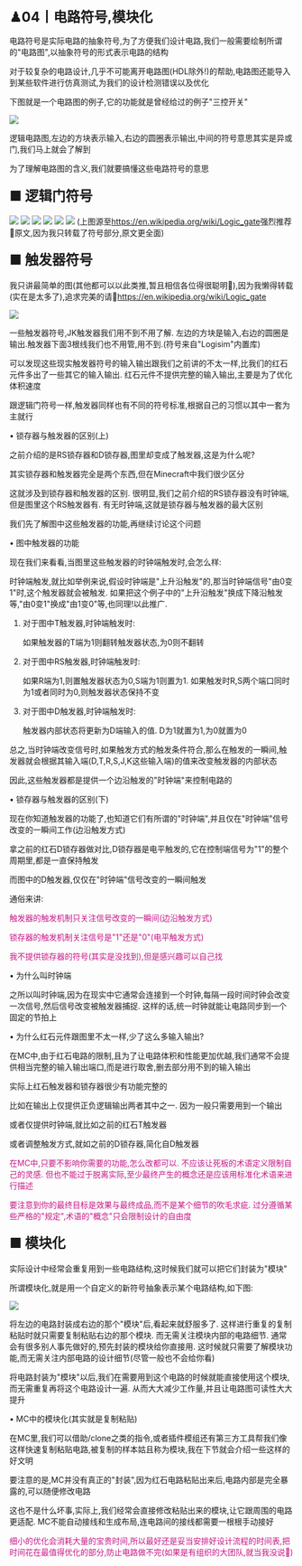 ### <font size=5>♟04丨电路符号,模块化</font>

电路符号是实际电路的抽象符号,为了方便我们设计电路,我们一般需要绘制所谓的"电路图",以抽象符号的形式表示电路的结构

对于较复杂的电路设计,几乎不可能离开电路图(HDL除外!)的帮助,电路图还能导入到某些软件进行仿真测试,为我们的设计检测错误以及优化

下图就是一个电路图的例子,它的功能就是曾经给过的例子"三控开关"

<img src="https://i0.hdslb.com/bfs/article/088a0aff36b41c4770b24492b6e9ce6d14e69728.png@!web-article-pic.avif"/>

逻辑电路图,左边的方块表示输入,右边的圆圈表示输出,中间的符号意思其实是异或门,我们马上就会了解到

为了理解电路图的含义,我们就要搞懂这些电路符号的意思

#### <font size=5>■ 逻辑门符号</font>

![](images/Minecraft_redstone_block_introduction_01.png)
![](images/Minecraft_redstone_block_introduction_02.png)
![](images/Minecraft_redstone_block_introduction_03.png)
![](images/Minecraft_redstone_block_introduction_04.png)
![](images/Minecraft_redstone_block_introduction_05.png)
![](images/Minecraft_redstone_block_introduction_06.png)
(上图源至<https://en.wikipedia.org/wiki/Logic_gate>强烈推荐👀原文,因为我只转载了符号部分,原文更全面)

#### <font size=5>■ 触发器符号</font>

我只讲最简单的图(其他都可以以此类推,暂且相信各位得很聪明🤪),因为我懒得转载(实在是太多了),追求完美的请👀<https://en.wikipedia.org/wiki/Logic_gate>

<img src="https://i0.hdslb.com/bfs/article/d5048423b4d1582c5de830b4d2112d29d5c658b1.png@1256w_1130h_!web-article-pic.avif"/>

一些触发器符号,JK触发器我们用不到不用了解.
左边的方块是输入,右边的圆圈是输出.触发器下面3根线我们也不用管,用不到.(符号来自"Logisim"内置库)

可以发现这些现实触发器符号的输入输出跟我们之前讲的不太一样,比我们的红石元件多出了一些其它的输入输出.
红石元件不提供完整的输入输出,主要是为了优化体积速度

跟逻辑门符号一样,触发器同样也有不同的符号标准,根据自己的习惯以其中一套为主就行

• 锁存器与触发器的区别(上)

之前介绍的是RS锁存器和D锁存器,图里却变成了触发器,这是为什么呢?

其实锁存器和触发器完全是两个东西,但在Minecraft中我们很少区分

这就涉及到锁存器和触发器的区别.
很明显,我们之前介绍的RS锁存器没有时钟端,但是图里这个RS触发器有.
有无时钟端,这就是锁存器与触发器的最大区别

我们先了解图中这些触发器的功能,再继续讨论这个问题

• 图中触发器的功能

现在我们来看看,当图里这些触发器的时钟端触发时,会怎么样:

时钟端触发,就比如举例来说,假设时钟端是"上升沿触发"的,那当时钟端信号"由0变1"时,这个触发器就会被触发.
如果把这个例子中的"上升沿触发"换成下降沿触发等,"由0变1"换成"由1变0"等,也同理!以此推广.

1. 对于图中T触发器,时钟端触发时:

   如果触发器的T端为1则翻转触发器状态,为0则不翻转

2. 对于图中RS触发器,时钟端触发时:

   如果R端为1,则置触发器状态为0,S端为1则置为1.
   如果触发时R,S两个端口同时为1或者同时为0,则触发器状态保持不变

3. 对于图中D触发器,时钟端触发时:

   触发器内部状态将更新为D端输入的值.
   D为1就置为1,为0就置为0

总之,当时钟端改变信号时,如果触发方式的触发条件符合,那么在触发的一瞬间,触发器就会根据其输入端(D,T,R,S,J,K这些输入端)的值来改变触发器的内部状态

因此,这些触发器都是提供一个边沿触发的"时钟端"来控制电路的

• 锁存器与触发器的区别(下)

现在你知道触发器的功能了,也知道它们有所谓的"时钟端",并且仅在"时钟端"信号改变的一瞬间工作(边沿触发方式)

拿之前的红石D锁存器做对比,D锁存器是电平触发的,它在控制端信号为"1"的整个周期里,都是一直保持触发

而图中的D触发器,仅仅在"时钟端"信号改变的一瞬间触发

通俗来讲:

<font color=MediumVioletRed>

触发器的触发机制只关注信号改变的一瞬间(边沿触发方式)

锁存器的触发机制关注信号是"1"还是"0"(电平触发方式)

我不提供锁存器的符号(其实是没找到),但是感兴趣可以自己找

</font>

• 为什么叫时钟端

之所以叫时钟端,因为在现实中它通常会连接到一个时钟,每隔一段时间时钟会改变一次信号,然后信号改变被触发器捕捉.
这样的话,统一时钟就能让电路同步到一个固定的节拍上

• 为什么红石元件跟图里不太一样,少了这么多输入输出?

在MC中,由于红石电路的限制,且为了让电路体积和性能更加优越,我们通常不会提供相当完整的输入输出端口,而是进行取舍,删去部分用不到的输入输出

实际上红石触发器和锁存器很少有功能完整的

比如在输出上仅提供正负逻辑输出两者其中之一.
因为一般只需要用到一个输出

或者仅提供时钟端,就比如之前的红石T触发器

或者调整触发方式,就如之前的D锁存器,简化自D触发器

<font color=MediumVioletRed>

在MC中,只要不影响你需要的功能,怎么改都可以.
不应该让死板的术语定义限制自己的灵感.
但也不能过于脱离实际,至少最终产生的概念还是应该用标准化术语来进行描述

要注意到你的最终目标是效果与最终成品,而不是某个细节的吹毛求疵.
过分遵循某些严格的"规定",术语的"概念"只会限制设计的自由度

</font>

#### <font size=5>■ 模块化</font>

实际设计中经常会重复用到一些电路结构,这时候我们就可以把它们封装为"模块"

所谓模块化,就是用一个自定义的新符号抽象表示某个电路结构,如下图:

<img src="https://i0.hdslb.com/bfs/article/2cb92d9e819c027cc791c4eef878dc6a7ba6bcff.png@1256w_572h_!web-article-pic.avif"/>

将左边的电路封装成右边的那个"模块"后,看起来就舒服多了.
这样进行重复的复制粘贴时就只需要复制粘贴右边的那个模块.
而无需关注模块内部的电路细节.
通常会有很多别人事先做好的,预先封装的模块给你直接用.
这时候就只需要了解模块功能,而无需关注内部电路的设计细节(尽管一般也不会给你看)

将电路封装为"模块"以后,我们在需要用到这个电路的时候就能直接使用这个模块,而无需重复再将这个电路设计一遍.
从而大大减少工作量,并且让电路图可读性大大提升

• MC中的模块化(其实就是复制粘贴)

在MC里,我们可以借助/clone之类的指令,或者插件模组还有第三方工具帮我们像这样快速复制粘贴电路,被复制的样本姑且称为模块,我在下节就会介绍一些这样的好文明

要注意的是,MC并没有真正的"封装",因为红石电路粘贴出来后,电路内部是完全暴露的,可以随便修改电路

这也不是什么坏事,实际上,我们经常会直接修改粘贴出来的模块,让它跟周围的电路更适配.
MC不能自动接线和生成布局,连电路间的接线都需要一根根手动接好

<font color=MediumVioletRed>

细小的优化会消耗大量的宝贵时间,所以最好还是妥当安排好设计流程的时间表,把时间花在最值得优化的部分,防止电路做不完(如果是有组织的大团队,就当我没说🤪)

</font>